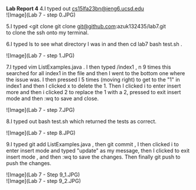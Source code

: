 **Lab Report 4**
4.I typed out cs15lfa23bn@ieng6.ucsd.edu <enter> <br>
![Image](Lab 7 - step 0.JPG)<br>

5.I typed <git clone git clone git@github.com:azuk132435/lab7.git <enter> <br> to clone the ssh onto my terminal.<br>

6.I typed ls <enter> to see what directory I was in and then cd lab7 <enter> bash test.sh <enter>.<br>

![Image](Lab 7 - step 1.JPG)<br>

7.I typed vim ListExamples.java <enter>. I then typed /index1 <enter>, n 9 times this searched for all index1 in the file and then I went to the bottom one where the issue was. I then pressed l 5 times (moving right) to get to the "1" in index1 and then I clicked
x to delete the 1. Then I clicked i to enter insert more and then i clicked 2 to replace the 1 with a 2, pressed <esc> to exit insert mode and then :wq <enter> to save and close.<br>

![Image](Lab 7 - step 7.JPG)<br>

8.I typed out bash test.sh <enter> which returned the tests as correct.<br>

![Image](Lab 7 - step 8.JPG)<br>

9.I typed git add ListExamples.java <enter>, then git commit <enter>, I then clicked i to enter insert mode
and typed "update" as my message, then I clicked <esc> to exit insert mode , and then :wq <enter> to save the changes. Then finally git push <enter> to push the changes. <br>

![Image](Lab 7 - Step 9_1.JPG)<br>
![Image](Lab 7 - step 9_2.JPG)<br>

